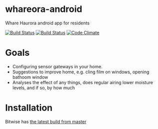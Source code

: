 # whareora-android

Whare Haurora android app for residents

[![Build Status](https://travis-ci.org/WhareHauora/wharehauora-android.svg?branch=master)](https://travis-ci.org/WhareHauora/wharehauora-android)
[![Build Status](https://www.bitrise.io/app/db812e7f9d0d1dee.svg?token=_sXyPYN2YlAOyFenN-A0fw)](https://www.bitrise.io/app/db812e7f9d0d1dee)
[![Code Climate](https://codeclimate.com/github/WhareHauora/wharehauora-android/badges/gpa.svg)](https://codeclimate.com/github/WhareHauora/wharehauora-android)

# Goals
* Configuring sensor gateways in your home.
* Suggestions to improve home, e.g. cling film on windows, opening bathoom window
* Analyses the effect of any things, does regular airing lower moisture levels, and if so, by how much

# Installation

Bitwise has [the latest build from master](https://www.bitrise.io/artifact/536001/p/5da3b6c6e5f2bc86a016fdc9c94be128)

